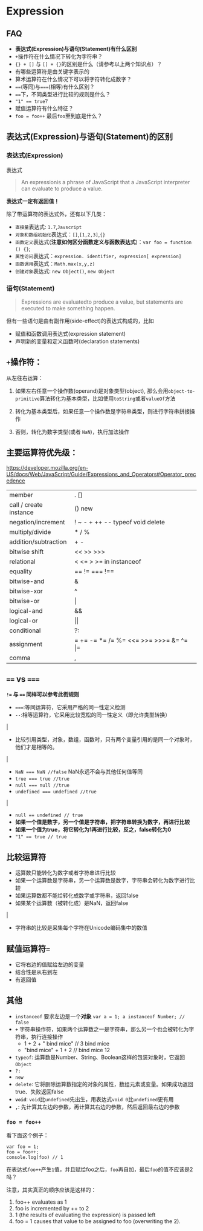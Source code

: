 # Expression

## FAQ 

- **表达式(Expression)与语句(Statement)有什么区别**
- `+`操作符在什么情况下转化为字符串？
- `{} + []` 与 `[] + {}`的区别是什么（请参考以上两个知识点）？
- 有哪些运算符是由关键字表示的
- 算术运算符在什么情况下可以将字符转化成数字？
- `==`(等同)与`===`(相等)有什么区别？
- `==`下，不同类型进行比较的规则是什么？
- `"1" == true`?
- 赋值运算符有什么特征？
- `foo = foo++` 最后`foo`至到底是什么？

## 表达式(Expression)与语句(Statement)的区别

### 表达式(Expression)

表达式

>An  expressionis a phrase of JavaScript that a JavaScript interpreter can  evaluate to produce a value.

**表达式一定有返回值！**

除了带运算符的表达式外，还有以下几类：

- `直接量`表达式: `1.7`,`Javscript`
- `对象和数组初始化`表达式：`[]`,`[1,2,3]`,`{}`
- `函数定义`表达式(**注意如何区分函数定义与函数表达式**)：`var foo = function () {}`;
- `属性访问`表达式：`expression. identifier`，`expression[ expression]`
- `函数调用`表达式：`Math.max(x,y,z) `
- `创建对象`表达式: `new Object()`, `new Object`

### 语句(Statement)

>Expressions are  evaluatedto produce a value, but statements are executed to make something happen.

但有一些语句是由有副作用(side-effect)的表达式构成的，比如

- 赋值和函数调用表达式(expression statement)
- 声明新的变量和定义函数时(declaration statements)


## `+`操作符：

从左往右运算：

1. 如果左右任意一个操作数(operand)是对象类型(object), 那么会用`object-to-primitive`算法转化为基本类型，比如使用`toString`或者`valueOf`方法

2. 转化为基本类型后，如果任意一个操作数是字符串类型，则进行字符串拼接操作

3. 否则，转化为数字类型(或者 `NaN`)，执行加法操作

## 主要运算符优先级：

https://developer.mozilla.org/en-US/docs/Web/JavaScript/Guide/Expressions_and_Operators#Operator_precedence

<table>
    <tr><td>member</td><td>  . []</td></tr>
    <tr><td>call / create instance</td><td>  () new</td></tr>
    <tr><td>negation/increment</td><td>  ! ~ - + ++ -- typeof void delete</td></tr>
    <tr><td>multiply/divide</td><td> * / %</td></tr>
    <tr><td>addition/subtraction</td><td>    + -</td></tr>
    <tr><td>bitwise shift</td><td>   << >> >>></td></tr>
    <tr><td>relational</td><td>  < <= > >= in instanceof</td></tr>
    <tr><td>equality</td><td>    == != === !==</td></tr>
    <tr><td>bitwise-and</td><td> &</td></tr>
    <tr><td>bitwise-xor</td><td> ^</td></tr>
    <tr><td>bitwise-or</td><td>  |</td></tr>
    <tr><td>logical-and</td><td> &&</td></tr>
    <tr><td>logical-or</td><td>  ||</td></tr>
    <tr><td>conditional</td><td> ?:</td></tr>
    <tr><td>assignment</td><td>  = += -= *= /= %= <<= >>= >>>= &= ^= |=</td></tr>
    <tr><td>comma</td><td>   ,</td></tr>
</table>

## `==` vs `===`

**`!=` 与 `==` 同样可以参考此街规则**


- `===`:等同运算符，它采用严格的同一性定义检测
- `--`:相等运算符，它采用比较宽松的同一性定义（即允许类型转换）

|

- 比较引用类型，对象，数组，函数时，只有两个变量引用的是同一个对象时，他们才是相等的。

|

- `NaN === NaN //false` NaN永远不会与其他任何值等同
- `true === true //true`
- `null === null //true`
- `undefined === undefined //true`

|

- `null == undefined // true`
- **如果一个值是数字，另一个值是字符串，把字符串转换为数字，再进行比较**
- **如果一个值为true，将它转化为1再进行比较，反之，false转化为0**
- `"1" == true // true`

## 比较运算符

- 运算数只能转化为数字或者字符串进行比较
- 如果一个运算数是字符串，另一个运算数是数字，字符串会转化为数字进行比较
- 如果运算数都不能给转化成数字或字符串，返回false
- 如果某个运算数（被转化成）是NaN，返回false

|

- 字符串的比较是采集每个字符在Unicode编码集中的数值

## 赋值运算符`=`

- 它将右边的值赋给左边的变量
- 结合性是从右到左
- 有返回值

## 其他

- `instanceof` 要求左边是一个**对象** `var a = 1; a instanceof Number; // false`
- `+` 字符串操作符，如果两个运算数之一是字符串，那么另一个也会被转化为字符串，执行连接操作
    - 1 + 2 + " bind mice" // 3 bind mice
    - "bind mice" + 1 + 2 // bind mice 12
- `typeof`: 运算数是Number、String、Boolean这样的包装对象时，它返回`Object`
- `?:`
- `new`
- `delete`: 它将删除运算数指定的对象的属性，数组元素或变量。如果成功返回true、失败返回false
- **`void`**: `void`比`undefined`先出生，用表达式`void 0`比`undefined`更有用
- **`,`**: 先计算其左边的参数，再计算其右边的参数，然后返回最右边的参数

### `foo = foo++`

看下面这个例子：

```
var foo = 1;
foo = foo++;
console.log(foo) // 1
```

在表达式`foo++`产生`1`值，并且赋给foo之后，`foo`再自加，最后`foo`的值不应该是2吗？

注意，其实真正的顺序应该是这样的：

1. foo++ evaluates as 1
2. foo is incremented by ++ to 2
3. 1 (the results of evaluating the expression) is passed left
4. foo = 1 causes that value to be assigned to foo (overwriting the 2).